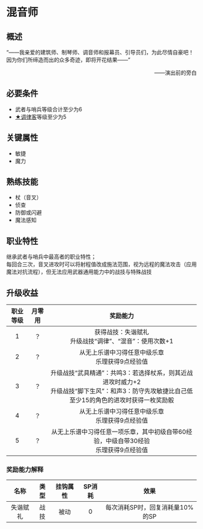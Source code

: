# 混音师

## 概述

“——我亲爱的建筑师、制琴师、调音师和报幕员、引导员们，为此尽情自豪吧！因为你们所缔造而出的众多奇迹，即将开花结果——”
<div align="right">——演出前的旁白</div>

## 必要条件

* 武者与哨兵等级合计至少为6
* <a href="../1-Tuner" target="_blank">★调律客</a>等级至少为5

## 关键属性

* 敏捷
* 魔力

## 熟练技能

* 杖（音叉）
* 侦查
* 防御或闪避
* 魔法感知

## 职业特性

继承武者与哨兵中最高者的职业特性；<br>每回合三次，音叉进攻时可以将射程值改成施法范围，视为远程的魔法攻击（应用魔法对抗流程），但无法应用武器通用能力中的战技与特殊战技

## 升级收益

职业等级|月零用|奖励能力
:--:|:--:|:--:
1|？|获得战技：失谐赋礼<br>升级战技“调律”、“混音”：使用次数+1
2|？|从无上乐谱中习得任意中级乐章<br>乐理获得9点经验值
3|？|升级战技“武具精通”：共鸣3：若选择杖系，则其近战进攻时威力+2<br>升级战技“脚下生风”：和声3：防守先攻敏捷比自己低至少15的角色的进攻时获得一枚奖励骰
4|？|从无上乐谱中习得任意中级乐章<br>乐理获得9点经验值
5|？|从无上乐谱中习得任意一项乐章，其中初级自带60经验，中级自带30经验<br>乐理获得9点经验值

### 奖励能力解释

名称|类型|挂钩属性|SP消耗|效果
:--:|:--:|:--:|:--:|:--:
失谐赋礼|战技|被动|0|每次消耗SP时，回复消耗量10%的SP